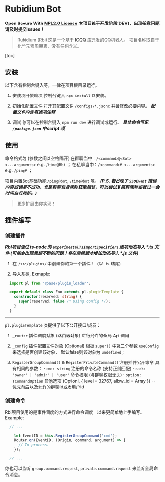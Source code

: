 # Rubidium Bot

**Open Scoure With [MPL2.0 License](http://mozilla.org/MPL/2.0/)**
**本项目处于开发阶段(DEV)，出现任意问题请及时提交Issues！**

> Rubidium (Rbi) 这是一个基于 [ICQQ](https://github.com/icqqjs/icqq) 库开发的QQ机器人。
> 项目名称取自于化学元素周期表，没有任何含义。

[toc]

## 安装

以下含有控制台键入等，一律在项目根目录运行。

1. 安装项目依赖项
  控制台键入 `npm install` 以安装。

2. 初始化配置文件
  打开其配置文件 `/configs/*.jsonc` 并且修改必要内容。
  ***配置文件内含有选项注释***

3. 调试
  你可以在控制台键入 `npm run dev` 进行调试或运行。
  ***具体命令可见 `/package.json` 中 script 项***

## 使用

命令格式为 (参数之间以空格隔开)
在群聊当中：`/<command>@<Bot> <...arguments>` e.g. `/time@Rbi` ；
在私聊当中：`/<command># <...arguments>` e.g. `/ping#` ；

项目内置Bot基础功能 `/ping@bot`, `/time@bot` 等。
***(P.S. 若出现了 `SSOEvent` 错误内容或调用不成功，仅是群聊自身昵称获取错误，可以尝试复原群昵称或者过一会时间自行刷新。)***

> 更多扩展由你实现！

## 插件编写

### 创建插件

***Rbi项目通过 ts-node 的 `experimentalTsImportSpecifiers` 选项动态导入 \*.ts 文件 (可能会出现意想不到的问题！将在后续版本增加动态导入 \*.js 文件)***

1. 在 `/src/plugins/` 中创建你的第一个插件！（以 .ts 结尾）

2. 导入基类, Exmaple:

  ```Typescript
    import pl from '@base/plugin_loader';

    export default class Foo extends pl.pluginTemplate {
      constructor(reserved: string) {
        super(reserved, false /* Using config */);
      }
    }
  ```

---

`pl.pluginTemplate` 类提供了以下公开接口/成员：

1. `_router` 插件调度对象 (~~路由器对象~~)
  进行允许的全局 Api 调用

2. `_config` 插件配置文件对象 (Optional)
  根据 `super()` 中第二个参数 `useConfig` 来选择是否创建该对象，
  默认false则该对象为 `undefined` ;

3. `RegisterGroupCommand()` & `RegisterPrivateCommand()` 注册插件公开命令
  具有相同的参数：
    · `cmd: string` 注册的命令名称 (支持正则匹配)
    · `rank: 'owner' | 'admin' | 'user'` 命令权限 (与群聊权限无关)
    · `option: TCommandOption` 其他选项 (Optionl, { level = 32767, allow_id = Array })
    · ·  优先前后以及允许的群聊id或者用户id

### 创建命令

Rbi项目使用的是事件调度的方式进行命令调度，以来更简单地上手编写。
Example:

```Typescript
  // ...
    
    let EventID = this.RegisterGroupCommand('cmd');
    Router.on(EventID, (Origin, command, argument) => {
      // To process.
    });

  // ...
```

你也可以监听 `group.command.request`, `private.command.request` 来监听全局命令消息。
